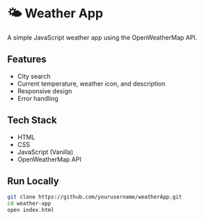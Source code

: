 # 🌤 Weather App

A simple JavaScript weather app using the OpenWeatherMap API.

## Features
- City search
- Current temperature, weather icon, and description
- Responsive design
- Error handling

## Tech Stack
- HTML
- CSS
- JavaScript (Vanilla)
- OpenWeatherMap API

## Run Locally
```bash
git clone https://github.com/yourusername/weatherApp.git
cd weather-app
open index.html
